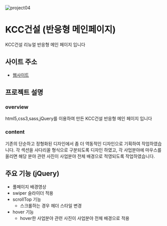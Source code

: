 ![project04](https://user-images.githubusercontent.com/110226576/209346492-d9e88c01-b7a1-4724-971c-77bb803547ba.png)

# KCC건설 (반응형 메인페이지)
KCC건설 리뉴얼 반응형 메인 페이지 입니다

## 사이트 주소
- <a href="https://pcy09.github.io/03_KCC/" target="_blank">웹사이트</a>

## 프로젝트 설명

### overview
html5,css3,sass,jQuery를 이용하여 만든 KCC건설  반응형 메인 페이지 입니다
### content
기존의 단순하고 정형화된 디자인에서 좀 더 역동적인 디자인으로 기획하여 작업하였습니다. 각 섹션을 사다리꼴 형식으로 구분되도록 디자인 하였고,
각 사업분야에 마우스를 올리면 해당 분야 관련 사진이 사업분야 전체 배경으로 적영되도록 작업하였습니다.

## 주요 기능 (jQuery)
* 풀페이지 배경영상
* swiper 슬라이더 적용
* scrollTop 기능
  - 스크롤하는 경우 헤더 스타일 변경
* hover 기능
  - hover한 사업분야 관련 사진이 사업분야 전체 배경으로 적용



